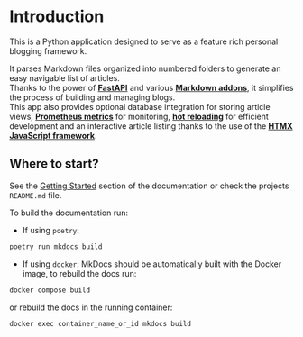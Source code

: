 # Introduction

This is a Python application designed to serve as a feature rich personal
blogging framework.

It parses Markdown files organized into numbered folders to generate an easy
navigable list of articles.  
Thanks to the power of [**FastAPI**][fastapi] and various [**Markdown addons**][1],
it simplifies the process of building and managing blogs.  
This app also provides optional database integration for storing article views,
[**Prometheus metrics**][3] for monitoring, [**hot reloading**][2] for efficient
development and an interactive article listing thanks to the use of the
[**HTMX JavaScript framework**][htmx].

[1]: https://gitlab.com/yonei.dev/fullstack/-/blob/main/pyproject.toml#L19
[2]: https://github.com/florimondmanca/arel
[3]: https://github.com/trallnag/prometheus-fastapi-instrumentator

[fastapi]: https://fastapi.tiangolo.com/
[htmx]: https://htmx.org/

## Where to start?

See the [Getting Started][1] section of the documentation or check the projects
`README.md` file.

To build the documentation run:

- If using `poetry`:
```sh
poetry run mkdocs build
```
- If using `docker`: MkDocs should be automatically built with the Docker
image, to rebuild the docs run:
```sh
docker compose build
```
or rebuild the docs in the running container:
```sh
docker exec container_name_or_id mkdocs build
```

[1]: getting_started/build_and_run_the_app/
